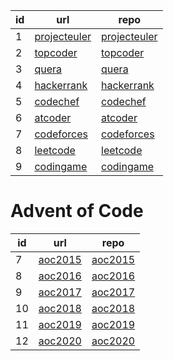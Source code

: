 id | url | repo
--- | --- | ---
1 | [projecteuler](https://projecteuler.net/archives) | [projecteuler](https://github.com/arshiamidos/projecteuler)
2 | [topcoder](https://www.topcoder.com/tc?module=MatchList&sc=&sd=&nr=50&sr=151) | [topcoder](https://github.com/arshiamidos/topcoder)
3 | [quera](https://quera.ir/problemset/contest) | [quera](https://github.com/arshiamidos/quera)
4 | [hackerrank](https://www.hackerrank.com/dashboard) | [hackerrank](https://github.com/arshiamidos/hackerrank)
5 | [codechef](https://www.codechef.com/contests) | [codechef](https://github.com/arshiamidos/codechef)
6 | [atcoder](https://atcoder.jp/users/tourist/history) | [atcoder](https://github.com/arshiamidos/atcoder)
7 | [codeforces](https://codeforces.com/problemset?order=BY_RATING_DESC) | [codeforces](https://github.com/arshiamidos/codeforces)
8 | [leetcode](https://leetcode.com/problemset/all/) | [leetcode](https://github.com/arshiamidos/leetcode)
9 | [codingame](https://www.codingame.com/training/expert) | [codingame](https://github.com/arshiamidos/codingame)

# Advent of Code
id | url | repo
--- | --- | ---
7 |  [aoc2015](https://adventofcode.com/2015/) | [aoc2015](https://github.com/arshiamidos/aoc2015)
8 |  [aoc2016](https://adventofcode.com/2016/) | [aoc2016](https://github.com/arshiamidos/aoc2016)
9 |  [aoc2017](https://adventofcode.com/2017/) | [aoc2017](https://github.com/arshiamidos/aoc2017)
10 | [aoc2018](https://adventofcode.com/2018/) | [aoc2018](https://github.com/arshiamidos/aoc2018)
11 | [aoc2019](https://adventofcode.com/2019/) | [aoc2019](https://github.com/arshiamidos/aoc2019)
12 | [aoc2020](https://adventofcode.com/2019/) | [aoc2020](https://github.com/arshiamidos/aoc2019)





